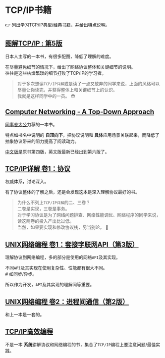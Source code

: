 TCP/IP书籍
====================

:point_right: 列出学习TCP/IP典型/经典书籍，并给出特点说明。

[图解TCP/IP : 第5版](http://book.douban.com/subject/24737674/)
----------------------------------------

日本人主写的一本书，有很多配图，降低了理解的难度。

在尽量避免细节的情况下，给出了网络协议整体和关键细节的说明。     
往往是这些枯燥繁琐的细节打败了TCP/IP的学习者。

> 对于多次想读`TCP/IP详解`或是读了一点又放弃的同学来说，上面的风格可以尽量让你读完，并获得整体上和关键细节上的认识。    
> 我就是这样同学中的一员。 :flushed:

[Computer Networking - A Top-Down Approach](http://book.douban.com/subject/10573157/)
----------------------------------------

[同事姜太公](https://github.com/jiangjizhong)力荐的一本书。

特点如书名中说明的 **自顶向下**，把协议说明和 **具体**应用场景关联起来，而降低了抽象协议带来的阻力提高了阅读动力。

[中文版](http://book.douban.com/subject/1391207/)是原书第四版，英文版最新已经出到第六版了。

[TCP/IP详解 卷1：协议](http://book.douban.com/subject/1088054/)
----------------------------------------

权威体系，讨论深入。

有了协议整体的了解之后，还是会发现这本是深入理解协议最好的书。

> 为什么不列上`TCP/IP详解`的二、三卷？    
> 二卷是实现，三卷是事务。    
> 对于学习协议是为了网络问题排查、网络性能调优、网络程序的同学来说，读这两卷的投入产出比过低。    
> 当然，如果要实现和修改协议栈，另当别论。 :bow:

[UNIX网络编程 卷1：套接字联网API（第3版）](http://book.douban.com/subject/4859464/)
----------------------------------------

理解协议到网络编程，多的部分是使用的网络`API`及其实现。

不同`API`及其实现在使用复杂性、性能都有很大不同。    
\# 如同步/异步。

所以作为开发，`API`及其实现的理解同等重要。

[UNIX网络编程 卷2：进程间通信（第2版）](http://book.douban.com/subject/4886882/)
----------------------------------------

和上一本是一套的。

[TCP/IP高效编程](http://book.douban.com/subject/6058986/)
----------------------------------------

不是一本 **系统**讲解协议和网络编程的书，集合了`TCP/IP`编程上要注意问题/最佳实践。